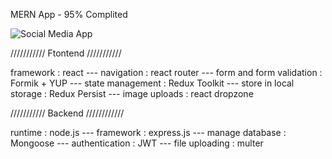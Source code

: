 MERN App - 95% Complited

![Social Media App](https://github.com/AmirFarhadi83/project-MERN-social-media/assets/139977859/eae6094e-e080-4c9c-ac76-beb63cf7c942)

/////////// Ftontend ///////////

framework : react ---
navigation : react router ---
form and form validation : Formik + YUP ---
state management : Redux Toolkit ---
store in local storage : Redux Persist ---
image uploads : react dropzone

/////////// Backend ////////////

runtime : node.js ---
framework : express.js ---
manage database : Mongoose ---
authentication : JWT ---
file uploading : multer
